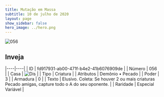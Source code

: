 ```yaml
---
title: Mutação em Massa
subtitle: 10 de julho de 2020
layout: page
show_sidebar: false
hero_image: ../hero.png
---
```


![056](https://cdn.keyforgegame.com/media/card_front/pt/479_056_7GF3FRCQVRC2_pt.png)

## Inveja

|----|----|
| ID | fd917931-ab00-471f-b4e2-41b6076909de |
| Número | 056 |
| Casa | ![Dis](https://archonarcana.com/images/thumb/e/e8/Dis.png/22px-Dis.png "Dis") |
| Tipo | Criatura |
| Atributos | Demônio • Pecado |
| Poder | 3 |
| Armadura | 0 |
| Texto | Elusivo.   Coleta: Se houver 2 ou mais criaturas Pecado amigas, capture todo o A do seu oponente. |
| Raridade | Especial Variável |
